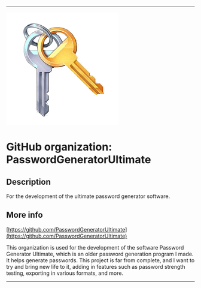   
***

![KeySet1.png failed to load. The file may be missing or corrupt. Check the file path for errors first.](/AdditionalInfo/1/PasswordGeneratorUltimate/KeySet1.png)

# GitHub organization: PasswordGeneratorUltimate

## Description

For the development of the ultimate password generator software.

## More info

[https://github.com/PasswordGeneratorUltimate](https://github.com/PasswordGeneratorUltimate)

This organization is used for the development of the software Password Generator Ultimate, which is an older password generation program I made. It helps generate passwords. This project is far from complete, and I want to try and bring new life to it, adding in features such as password strength testing, exporting in various formats, and more. 

***
